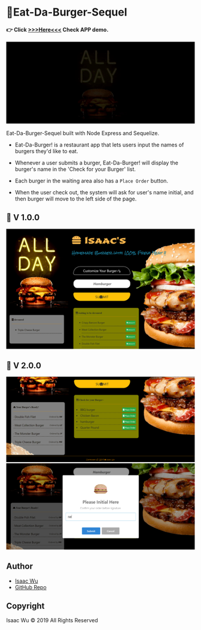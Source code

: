 # 🍔Eat-Da-Burger-Sequel

####   :point_right: Click  **[>>>Here<<<](https://eatdaburger2-iw.herokuapp.com/)**  Check APP demo.

![concert](./public/assets/img/animate.gif)

Eat-Da-Burger-Sequel built with Node Express and Sequelize.
* Eat-Da-Burger! is a restaurant app that lets users input the names of burgers they'd like to eat.

* Whenever a user submits a burger, Eat-Da-Burger! will display the burger's name in the 'Check for your Burger' list.

* Each burger in the waiting area also has a `Place Order` button.

* When the user check out, the system will ask for user's name initial, and then burger will move to the left side of the page.

## 🍔 V 1.0.0
![concert](./public/assets/img/scn.png)

## 🍔 V 2.0.0
![concert](./public/assets/img/scn2.png)
![concert](./public/assets/img/scn3.png)

## Author
* [Isaac Wu](https://github.com/squall2046)
* [GitHub Repo](https://github.com/squall2046/Eat-Da-Burger-Sequel)

## Copyright
Isaac Wu © 2019 All Rights Reserved
